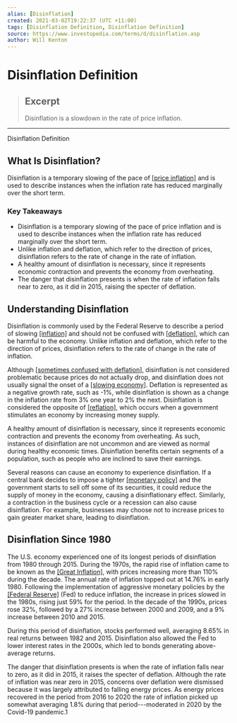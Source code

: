 ```yaml
---
alias: [Disinflation]
created: 2021-03-02T19:22:37 (UTC +11:00)
tags: [Disinflation Definition, Disinflation Definition]
source: https://www.investopedia.com/terms/d/disinflation.asp
author: Will Kenton
---
```


# Disinflation Definition

> ## Excerpt
> Disinflation is a slowdown in the rate of price inflation.

---

Disinflation Definition
## What Is Disinflation?

Disinflation is a temporary slowing of the pace of [[price inflation]](https://www.investopedia.com/terms/p/price_inflation.asp) and is used to describe instances when the inflation rate has reduced marginally over the short term.

### Key Takeaways

-   Disinflation is a temporary slowing of the pace of price inflation and is used to describe instances when the inflation rate has reduced marginally over the short term.
-   Unlike inflation and deflation, which refer to the direction of prices, disinflation refers to the rate of change in the rate of inflation.
-   A healthy amount of disinflation is necessary, since it represents economic contraction and prevents the economy from overheating.
-   The danger that disinflation presents is when the rate of inflation falls near to zero, as it did in 2015, raising the specter of deflation.

## Understanding Disinflation

Disinflation is commonly used by the Federal Reserve to describe a period of slowing [[inflation]](https://www.investopedia.com/terms/i/inflation.asp) and should not be confused with [[deflation]](https://www.investopedia.com/terms/d/deflation.asp), which can be harmful to the economy. Unlike inflation and deflation, which refer to the direction of prices, disinflation refers to the rate of change in the rate of inflation.

Although [[sometimes confused with deflation]](https://www.investopedia.com/ask/answers/032415/what-difference-between-deflation-and-disinflation.asp), disinflation is not considered problematic because prices do not actually drop, and disinflation does not usually signal the onset of a [[slowing economy]](https://www.investopedia.com/terms/g/growthrates.asp). Deflation is represented as a negative growth rate, such as -1%, while disinflation is shown as a change in the inflation rate from 3% one year to 2% the next. Disinflation is considered the opposite of [[reflation]](https://www.investopedia.com/terms/r/reflation.asp), which occurs when a government stimulates an economy by increasing money supply.

A healthy amount of disinflation is necessary, since it represents economic contraction and prevents the economy from overheating. As such, instances of disinflation are not uncommon and are viewed as normal during healthy economic times. Disinflation benefits certain segments of a population, such as people who are inclined to save their earnings.

Several reasons can cause an economy to experience disinflation. If a central bank decides to impose a tighter [[monetary policy]](https://www.investopedia.com/terms/m/monetarypolicy.asp) and the government starts to sell off some of its securities, it could reduce the supply of money in the economy, causing a disinflationary effect. Similarly, a contraction in the business cycle or a recession can also cause disinflation. For example, businesses may choose not to increase prices to gain greater market share, leading to disinflation.

## Disinflation Since 1980

The U.S. economy experienced one of its longest periods of disinflation from 1980 through 2015. During the 1970s, the rapid rise of inflation came to be known as the [[Great Inflation]](https://www.investopedia.com/articles/economics/09/1970s-great-inflation.asp), with prices increasing more than 110% during the decade. The annual rate of inflation topped out at 14.76% in early 1980. Following the implementation of aggressive monetary policies by the [[Federal Reserve]](https://www.investopedia.com/terms/f/federalreservebank.asp) (Fed) to reduce inflation, the increase in prices slowed in the 1980s, rising just 59% for the period. In the decade of the 1990s, prices rose 32%, followed by a 27% increase between 2000 and 2009, and a 9% increase between 2010 and 2015.

During this period of disinflation, stocks performed well, averaging 8.65% in real returns between 1982 and 2015. Disinflation also allowed the Fed to lower interest rates in the 2000s, which led to bonds generating above-average returns.

The danger that disinflation presents is when the rate of inflation falls near to zero, as it did in 2015, it raises the specter of deflation. Although the rate of inflation was near zero in 2015, concerns over deflation were dismissed because it was largely attributed to falling energy prices. As energy prices recovered in the period from 2016 to 2020 the rate of inflation picked up somewhat averaging 1.8% during that period---moderated in 2020 by the Covid-19 pandemic.1
